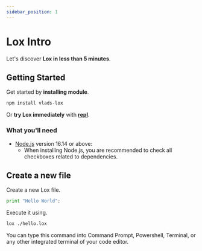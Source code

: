 ```yaml
---
sidebar_position: 1
---
```


# Lox Intro

Let's discover **Lox in less than 5 minutes**.

## Getting Started

Get started by **installing module**.
```bash
npm install vlads-lox
```

Or **try Lox immediately** with **[repl](/repl)**.

### What you'll need

- [Node.js](https://nodejs.org/en/download/) version 16.14 or above:
  - When installing Node.js, you are recommended to check all checkboxes related to dependencies.

## Create a new file

Create a new Lox file.
```python
print "Hello World";
```

Execute it using.

```bash
lox ./hello.lox
```

You can type this command into Command Prompt, Powershell, Terminal, or any other integrated terminal of your code editor.
